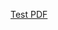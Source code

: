 <a href="http://github.com/sunwellup/BiMohan.github.io/BiMohan_CV/CV_BiMohan.pdf" target="_blank">Test PDF</a>
